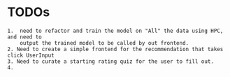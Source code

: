 # TODOs

    1.  need to refactor and train the model on "All" the data using HPC, and need to
        output the trained model to be called by out frontend.
    2. Need to create a simple frontend for the recommendation that takes click UserInput
    3. Need to curate a starting rating quiz for the user to fill out.
    4.
